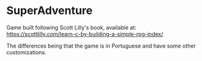 # SuperAdventure

Game built following Scott Lilly's book, available at: https://scottlilly.com/learn-c-by-building-a-simple-rpg-index/

The differences being that the game is in Portuguese and have some other customizations.
